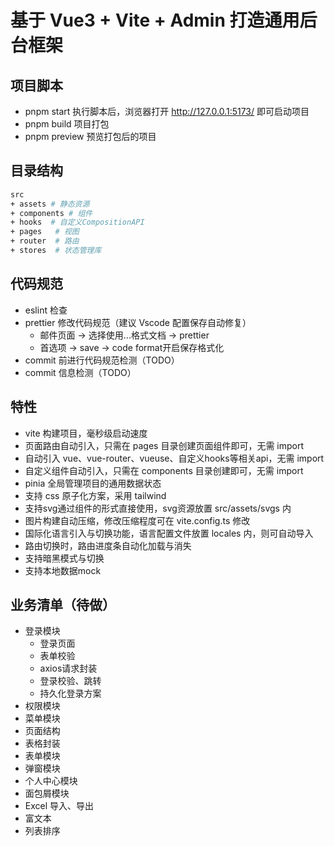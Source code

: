 # 基于 Vue3 + Vite + Admin 打造通用后台框架

## 项目脚本
- pnpm start 执行脚本后，浏览器打开 http://127.0.0.1:5173/ 即可启动项目
- pnpm build 项目打包
- pnpm preview 预览打包后的项目

## 目录结构
```bash
src
+ assets # 静态资源
+ components # 组件
+ hooks  # 自定义CompositionAPI
+ pages   # 视图
+ router  # 路由
+ stores  # 状态管理库
```

## 代码规范
- eslint 检查
- prettier 修改代码规范（建议 Vscode 配置保存自动修复）
  - 邮件页面 -> 选择使用...格式文档 -> prettier
  - 首选项 -> save -> code format开启保存格式化
- commit 前进行代码规范检测（TODO）
- commit 信息检测（TODO）

## 特性
- vite 构建项目，毫秒级启动速度
- 页面路由自动引入，只需在 pages 目录创建页面组件即可，无需 import
- 自动引入 vue、vue-router、vueuse、自定义hooks等相关api，无需 import
- 自定义组件自动引入，只需在 components 目录创建即可，无需 import
- pinia 全局管理项目的通用数据状态
- 支持 css 原子化方案，采用 tailwind
- 支持svg通过组件的形式直接使用，svg资源放置 src/assets/svgs 内
- 图片构建自动压缩，修改压缩程度可在 vite.config.ts 修改
- 国际化语言引入与切换功能，语言配置文件放置 locales 内，则可自动导入
- 路由切换时，路由进度条自动化加载与消失
- 支持暗黑模式与切换
- 支持本地数据mock

## 业务清单（待做）
- 登录模块
  - 登录页面
  - 表单校验
  - axios请求封装
  - 登录校验、跳转
  - 持久化登录方案
- 权限模块
- 菜单模块
- 页面结构
- 表格封装
- 表单模块
- 弹窗模块
- 个人中心模块
- 面包屑模块
- Excel 导入、导出
- 富文本
- 列表排序